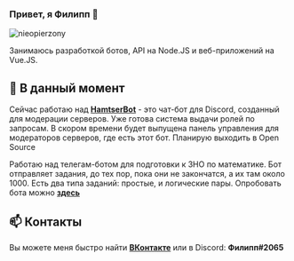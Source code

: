 ### Привет, я Филипп 👋
<img src="https://komarev.com/ghpvc/?username=nieopierzony" alt="nieopierzony" />

Занимаюсь разработкой ботов, API на Node.JS и веб-приложений на Vue.JS.

## 🔭 В данный момент

Сейчас работаю над **[HamtserBot](https://robo-hamster.ru)** - это чат-бот для Discord, созданный для модерации серверов. Уже готова система выдачи ролей по запросам. В скором времени будет выпущена панель управления для модераторов серверов, где есть этот бот. Планирую выходить в Open Source

Работаю над телегам-ботом для подготовки к ЗНО по математике. Бот отправляет задания, до тех пор, пока они не закончатся, а их там около 1000. Есть два типа заданий: простые, и логические пары. Опробовать бота можно **[здесь](https://t.me/math_zno_bot)**

## 📫 Контакты

Вы можете меня быстро найти **[ВКонтакте](https://vk.com/id515866549)** или в Discord: **Филипп#2065**
